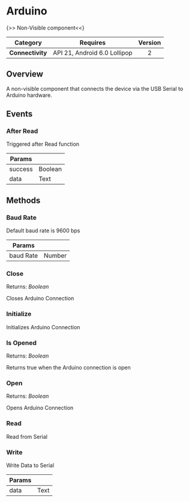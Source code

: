 # Arduino

{>> Non-Visible component<<}

| Category | Requires | Version |
|:--------:|:-------:|:--------:|
|**Connectivity**|<span class="chip chip-any">API 21, Android 6.0 Lollipop</span>|<span class="chip chip-number">2</span>|

## Overview

A non-visible component that connects the device via the USB Serial to Arduino hardware.

## Events

### After Read

Triggered after Read function

<div class="block" ai2-block="event" not-rendered="true" value="%7B%22componentName%22:%20%22Arduino%22,%20%22name%22:%20%22After%20Read%22,%20%22param%22:%20%5B%22success%22,%20%22data%22%5D%7D"></div>

| Params | []() |
|--------|------|
|success|<span class="chip chip-boolean">Boolean</span>|
|data|<span class="chip chip-text">Text</span>|

## Methods

### Baud Rate

Default baud rate is 9600 bps

<div class="block" ai2-block="method" not-rendered="true" value="%7B%22componentName%22:%20%22Arduino%22,%20%22name%22:%20%22Baud%20Rate%22,%20%22output%22:%20false,%20%22param%22:%20%5B%22baud%20Rate%22%5D%7D"></div>

| Params | []() |
|--------|------|
|baud Rate|<span class="chip chip-number">Number</span>|

### Close

<span class="chip chip-boolean">Returns: <i>Boolean</i></span>

Closes Arduino Connection

<div class="block" ai2-block="method" not-rendered="true" value="%7B%22componentName%22:%20%22Arduino%22,%20%22name%22:%20%22Close%22,%20%22output%22:%20true,%20%22param%22:%20%5B%5D%7D"></div>

### Initialize

Initializes Arduino Connection

<div class="block" ai2-block="method" not-rendered="true" value="%7B%22componentName%22:%20%22Arduino%22,%20%22name%22:%20%22Initialize%22,%20%22output%22:%20false,%20%22param%22:%20%5B%5D%7D"></div>

### Is Opened

<span class="chip chip-boolean">Returns: <i>Boolean</i></span>

Returns true when the Arduino connection is open

<div class="block" ai2-block="method" not-rendered="true" value="%7B%22componentName%22:%20%22Arduino%22,%20%22name%22:%20%22Is%20Opened%22,%20%22output%22:%20true,%20%22param%22:%20%5B%5D%7D"></div>

### Open

<span class="chip chip-boolean">Returns: <i>Boolean</i></span>

Opens Arduino Connection

<div class="block" ai2-block="method" not-rendered="true" value="%7B%22componentName%22:%20%22Arduino%22,%20%22name%22:%20%22Open%22,%20%22output%22:%20true,%20%22param%22:%20%5B%5D%7D"></div>

### Read

Read from Serial

<div class="block" ai2-block="method" not-rendered="true" value="%7B%22componentName%22:%20%22Arduino%22,%20%22name%22:%20%22Read%22,%20%22output%22:%20false,%20%22param%22:%20%5B%5D%7D"></div>

### Write

Write Data to Serial

<div class="block" ai2-block="method" not-rendered="true" value="%7B%22componentName%22:%20%22Arduino%22,%20%22name%22:%20%22Write%22,%20%22output%22:%20false,%20%22param%22:%20%5B%22data%22%5D%7D"></div>

| Params | []() |
|--------|------|
|data|<span class="chip chip-text">Text</span>|

